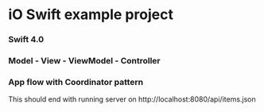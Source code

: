 # iO Swift example project

### Swift 4.0
### Model - View - ViewModel - Controller
### App flow with Coordinator pattern

This should end with running server on http://localhost:8080/api/items.json
